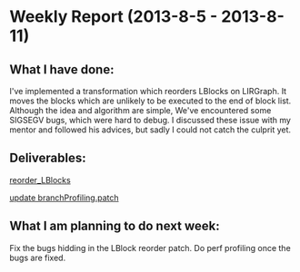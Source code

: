 Weekly Report (2013-8-5 - 2013-8-11)
=====================================

What I have done:
-----------------
I've implemented a transformation which reorders LBlocks on LIRGraph.
It moves the blocks which are unlikely to be executed to the end of block list.
Although the idea and algorithm are simple, We've encountered some SIGSEGV bugs,
which were hard to debug. I discussed these issue with my mentor and followed
his advices, but sadly I could not catch the culprit yet.

Deliverables:
-------------

[reorder_LBlocks](https://github.com/lazyparser/gsoc2013/tree/master/block_reorder)

[update branchProfiling.patch](https://github.com/lazyparser/gsoc2013/blob/master/patches/branchProfiling.patch)


What I am planning to do next week:
-----------------------------------
Fix the bugs hidding in the LBlock reorder patch.
Do perf profiling once the bugs are fixed.

